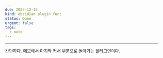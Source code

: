 ```yaml
---
due: 2023-12-15
kind: obsidian plugin func
status: Done
urgent: false
tags:
  - note
---
```

***

간단하다. 메모에서 마지막 커서 부분으로 돌아가는 플러그인이다.